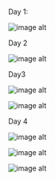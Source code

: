 Day 1:

![image alt](https://github.com/selvap685/Hardware-RTLVerilog/blob/d24a870af80f6d83c2aaef4a31c55f8a02ed0856/docs/day%201/image.jpg)

Day 2

![image alt](https://github.com/selvap685/Hardware-RTLVerilog/blob/ebd4dbe80b3d8fab26bb9fc3e342473c72761032/docs/day%201/Screenshot%20(358).png)

Day3

![image alt](https://github.com/selvap685/Hardware-RTLVerilog/blob/a17db3dcb8fc785d970773a0c0d7d1295e6f9e30/docs/day%201/3.1.png)

![image alt](https://github.com/selvap685/Hardware-RTLVerilog/blob/9481ad9f84b3dafba2c26f6eb15519202f1b1940/docs/day%201/3.6.png)

Day 4

![image alt](https://github.com/selvap685/Hardware-RTLVerilog/blob/5370522bede65bed763a4c67f9a48620e9e8e7d2/docs/day%201/4.1.png)

![image alt](https://github.com/selvap685/Hardware-RTLVerilog/blob/9d64fa55cd82dfabe6fb38ef7f8609a73303781c/docs/day%201/4.2.png)

![image alt](https://github.com/selvap685/Hardware-RTLVerilog/blob/853a26190893232ebdff7c0c3e4ed367f5869b6a/docs/day%201/4.7.png)
